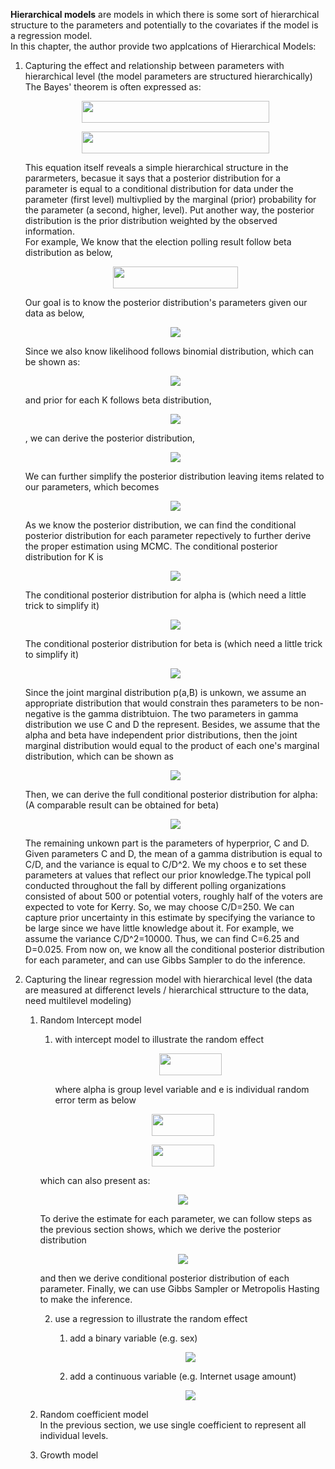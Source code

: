 **Hierarchical models** are models in which there is some sort of hierarchical structure to the parameters and potentially to the covariates if the model is a regression model.<br/>
In this chapter, the author provide two applcations of Hierarchical Models:

1. Capturing the effect and relationship between parameters with hierarchical level (the model parameters are structured hierarchically)<br/>
   The Bayes' theorem is often expressed as:<br/>
   <p align="center">
      <img src="https://render.githubusercontent.com/render/math?math=p(\theta|data) \propto p(data| \theta) \times p(\theta)" width="300" height="35"></p>
   <p align="center">
      <img src="https://render.githubusercontent.com/render/math?math=posterior \propto likelihood \times prior" width="300" height="35"></p>
   This equation itself reveals a simple hierarchical structure in the pararmeters, becasue it says that a posterior distribution for a parameter is equal to a conditional distribution for data under the parameter (first level) multivplied by the marginal (prior) probability for the parameter (a second, higher, level). Put another way, the posterior distribution is the prior distribution weighted by the observed information.<br/>
   For example,
   We know that the election polling result follow beta distribution as below,
   <p align="center">
      <img src="https://render.githubusercontent.com/render/math?math=x_i~Beta(\alpha, \beta, K)" width="200" height="35"></p>
   Our goal is to know the posterior distribution's parameters given our data as below,
   <p align="center">
      <img src="https://drive.google.com/uc?export=view&id=1V4dP23rIzLve2LyqheMLlx02XDXETIhU"></p>
   Since we also know likelihood follows binomial distribution, which can be shown as:
   <p align="center">
      <img src="https://drive.google.com/uc?export=view&id=1Y5unJ0ELkxKYsHiB7yNoZGQAYrJmIquB"></p>
   and prior for each K follows beta distribution, 
   <p align="center">
      <img src="https://drive.google.com/uc?export=view&id=1Bru45oJpgnUuA377YCdIx2nzeg7Revs9"></p>
   , we can derive the posterior distribution,
   <p align="center">
      <img src="https://drive.google.com/uc?export=view&id=1Kp4wMrmidR5uADF5apktOj8NW2Tu2W8k"></p>
   We can further simplify the posterior distribution leaving items related to our parameters, which becomes
   <p align="center">
      <img src="https://drive.google.com/uc?export=view&id=1_t6d3_gmOBs66o9HmT31N9i7r0fT9SU4"></p>
   As we know the posterior distribution, we can find the conditional posterior distribution for each parameter repectively to further derive the proper estimation using MCMC. The conditional posterior distribution for K is
   <p align="center">
      <img src="https://drive.google.com/uc?export=view&id=1TMK7avAtMBHTdg7JOQxSf4SNDx68uUJX"></p>
   The conditional posterior distribution for alpha is (which need a little trick to simplify it)
   <p align="center">
      <img src="https://drive.google.com/uc?export=view&id=13i1HNUsG8KYns4V031d5KSBsCvAm47Vw"></p>
   The conditional posterior distribution for beta is (which need a little trick to simplify it)
   <p align="center">
      <img src="https://drive.google.com/uc?export=view&id=1OQB_7dQcFOegk1gyLPFMCfnqdfID0SWU"></p>
   Since the joint marginal distribution p(a,B) is unkown, we assume an appropriate distribution that would constrain thes parameters to be non-negative is the gamma distribtuion. The two parameters in gamma distribution we use C and D the represent. Besides, we assume that the alpha and beta have independent prior distributions, then the joint marginal distribution would equal to the product of each one's marginal distribution, which can be shown as
   <p align="center">
      <img src="https://drive.google.com/uc?export=view&id=1S05qW8YbdBjzehXrB3kxil08FNPIlwHN"></p>
   Then, we can derive the full conditional posterior distribution for alpha: (A comparable result can be obtained for beta)
   <p align="center">
      <img src="https://drive.google.com/uc?export=view&id=1qqZFzwXwn1NhyvW92gGK0b8xg2SaQMJr"></p>
   The remaining unkown part is the parameters of hyperprior, C and D. Given parameters C and D, the mean of a gamma distribution is equal to C/D, and the variance is equal to C/D^2. We my choos e to set these parameters at values that reflect our prior knowledge.The typical poll conducted throughout the fall by different polling organizations consisted of about 500 or potential voters, roughly half of the voters are expected to vote for Kerry. So, we may choose C/D=250. We can capture prior uncertainty in this estimate by specifying the variance to be large since we have little knowledge about it. For example, we assume the variance C/D^2=10000. Thus, we can find C=6.25 and D=0.025. From now on, we know all the conditional posterior distribution for each parameter, and can use Gibbs Sampler to do the inference.<br/>  
   
   
2. Capturing the linear regression model with hierarchical level (the data are measured at differenct levels / hierarchical sttructure to the data, need multilevel modeling)<br/>
   1. Random Intercept model<br/>
      1. with intercept model to illustrate the random effect<br/>
         <p align="center">
         <img src="https://render.githubusercontent.com/render/math?math=y_{it}= \alpha_i + e_{it}" width="100" height="35"></p>
         where alpha is group level variable and e is individual random error term as below
      <p align="center">
         <img src="https://render.githubusercontent.com/render/math?math=\alpha_i ~ N(\alpha, \tau^2) " width="100" height="35"></p>
      <p align="center">
         <img src="https://render.githubusercontent.com/render/math?math=e_{it} ~ N(0, \sigma^2)" width="100" height="35"></p>
      which can also present as:
      <p align="center">
         <img src="https://drive.google.com/uc?export=view&id=1TU_rkJGLiiwHPIOPDNGr1B5pHAH30odb"></p>
      To derive the estimate for each parameter, we can follow steps as the previous section shows, which we derive the posterior distribution
      <p align="center">
         <img src="https://drive.google.com/uc?export=view&id=1BERmI2fzyEsUhVNQqEzd7j5Zpdo56V7v"></p>
      and then we derive conditional posterior distribution of each parameter. Finally, we can use Gibbs Sampler or Metropolis Hasting to make the inference.   
      
      2. use a regression to illustrate the random effect
         1. add a binary variable (e.g. sex)
         <p align="center">
            <img src="https://drive.google.com/uc?export=view&id=1a_ndUpPRjMFkKGJ1N4I8Rw-2iaX1sZ9v"></p>
         
         2. add a continuous variable (e.g. Internet usage amount)
         <p align="center">
            <img src="https://drive.google.com/uc?export=view&id=1cHHzSNwadBmGOB0lHBEQpbRw2_Gcvke7"></p>
         
      
   2. Random coefficient model<br/>
   In the previous section, we use single coefficient to represent all individual levels. 
   
   3. Growth model<br/>
   
   
   

